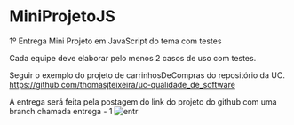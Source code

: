 # MiniProjetoJS
1º Entrega Mini Projeto em JavaScript do tema com testes

Cada equipe deve elaborar pelo menos 2 casos de uso com testes.

Seguir o exemplo do projeto de carrinhosDeCompras do repositório da UC. https://github.com/thomasjteixeira/uc-qualidade_de_software 


A entrega será feita pela postagem do link do projeto do github com uma branch chamada entrega - 1
![entr](https://github.com/josellyto/MiniProjetoJS/assets/16659567/0f29c0e1-104c-4caf-93ea-0ece8e1a56bd)
